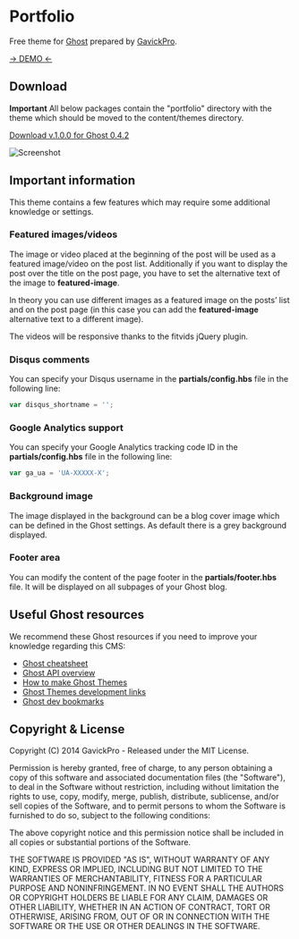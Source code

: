 # Portfolio

Free theme for [Ghost](http://github.com/tryghost/ghost/) prepared by [GavickPro](http://www.gavick.com/).

[-> DEMO <-](http://portfolio-gk.ghost.io)

## Download

**Important** All below packages contain the "portfolio" directory with the theme which should be moved to the content/themes directory.

[Download v.1.0.0 for Ghost 0.4.2](https://github.com/GavickPro/Portfolio-Free-Ghost-Theme/releases/tag/v1.0.0)

![Screenshot](https://www.gavick.com/res/free-portfolio-ghost-theme-gavickpro.jpg)

## Important information

This theme contains a few features which may require some additional knowledge or settings.

### Featured images/videos

The image or video placed at the beginning of the post will be used as a featured image/video on the post list. Additionally if you want to display the post over the title on the post page, you have to set the alternative text of the image to **featured-image**.

In theory you can use different images as a featured image on the posts’ list and on the post page (in this case you can add the **featured-image** alternative text to a different image).

The videos will be responsive thanks to the fitvids jQuery plugin.

### Disqus comments

You can specify your Disqus username in the **partials/config.hbs** file in the following line:

```js
var disqus_shortname = '';
```

### Google Analytics support

You can specify your Google Analytics tracking code ID in the **partials/config.hbs** file in the following line:

```js
var ga_ua = 'UA-XXXXX-X';
```

### Background image

The image displayed in the background can be a blog cover image which can be defined in the Ghost settings. As default there is a grey background displayed.

### Footer area

You can modify the content of the page footer in the **partials/footer.hbs** file. It will be displayed on all subpages of your Ghost blog.

## Useful Ghost resources

We recommend these Ghost resources if you need to improve your knowledge regarding this CMS:

* [Ghost cheatsheet](http://howtoghost.net/ghost-cheatsheet/)
* [Ghost API overview](http://www.metacotta.com/ghost-api-overview/)
* [How to make Ghost Themes](http://docs.ghost.org/themes/)
* [Ghost Themes development links](http://ghost.centminmod.com/ghost-themes/)
* [Ghost dev bookmarks](https://github.com/ninjaas/ghost-dev-bookmark)

## Copyright & License

Copyright (C) 2014 GavickPro - Released under the MIT License.

Permission is hereby granted, free of charge, to any person obtaining a copy of this software and associated documentation files (the "Software"), to deal in the Software without restriction, including without limitation the rights to use, copy, modify, merge, publish, distribute, sublicense, and/or sell copies of the Software, and to permit persons to whom the Software is furnished to do so, subject to the following conditions:

The above copyright notice and this permission notice shall be included in all copies or substantial portions of the Software.

THE SOFTWARE IS PROVIDED "AS IS", WITHOUT WARRANTY OF ANY KIND, EXPRESS OR IMPLIED, INCLUDING BUT NOT LIMITED TO THE WARRANTIES OF MERCHANTABILITY, FITNESS FOR A PARTICULAR PURPOSE AND
NONINFRINGEMENT. IN NO EVENT SHALL THE AUTHORS OR COPYRIGHT HOLDERS BE LIABLE FOR ANY CLAIM, DAMAGES OR OTHER LIABILITY, WHETHER IN AN ACTION OF CONTRACT, TORT OR OTHERWISE, ARISING FROM, OUT OF OR IN CONNECTION WITH THE SOFTWARE OR THE USE OR OTHER DEALINGS IN THE SOFTWARE.
